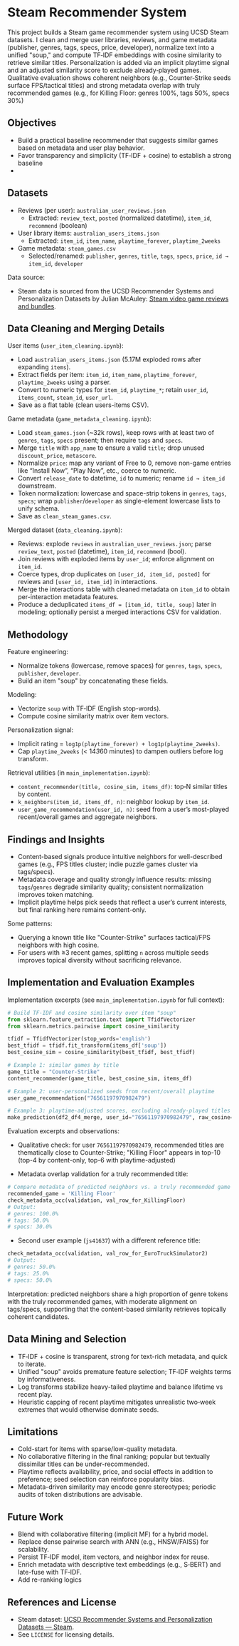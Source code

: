 # Steam Recommender System

This project builds a Steam game recommender system using UCSD Steam datasets. I clean and merge user libraries, reviews, and game metadata (publisher, genres, tags, specs, price, developer), normalize text into a unified "soup," and compute TF‑IDF embeddings with cosine similarity to retrieve similar titles. Personalization is added via an implicit playtime signal and an adjusted similarity score to exclude already‑played games. Qualitative evaluation shows coherent neighbors (e.g., Counter‑Strike seeds surface FPS/tactical titles) and strong metadata overlap with truly recommended games (e.g., for Killing Floor: genres 100%, tags 50%, specs 30%)

## Objectives

- Build a practical baseline recommender that suggests similar games based on metadata and user play behavior.
- Favor transparency and simplicity (TF‑IDF + cosine) to establish a strong baseline
- 
## Datasets

- Reviews (per user): `australian_user_reviews.json`
  - Extracted: `review_text`, `posted` (normalized datetime), `item_id`, `recommend` (boolean)
- User library items: `australian_users_items.json`
  - Extracted: `item_id`, `item_name`, `playtime_forever`, `playtime_2weeks`
- Game metadata: `steam_games.csv`
  - Selected/renamed: `publisher`, `genres`, `title`, `tags`, `specs`, `price`, `id → item_id`, `developer`

Data source:
- Steam data is sourced from the UCSD Recommender Systems and Personalization Datasets by Julian McAuley: [Steam video game reviews and bundles](https://cseweb.ucsd.edu/~jmcauley/datasets.html#steam_data).

## Data Cleaning and Merging Details

User items (`user_item_cleaning.ipynb`):
- Load `australian_users_items.json` (5.17M exploded rows after expanding `items`).
- Extract fields per item: `item_id`, `item_name`, `playtime_forever`, `playtime_2weeks` using a parser.
- Convert to numeric types for `item_id`, `playtime_*`; retain `user_id`, `items_count`, `steam_id`, `user_url`.
- Save as a flat table (clean users-items CSV).

Game metadata (`game_metadata_cleaning.ipynb`):
- Load `steam_games.json` (~32k rows), keep rows with at least two of `genres`, `tags`, `specs` present; then require `tags` and `specs`.
- Merge `title` with `app_name` to ensure a valid `title`; drop unused `discount_price`, `metascore`.
- Normalize `price`: map any variant of Free to 0, remove non-game entries like “Install Now”, “Play Now”, etc., coerce to numeric.
- Convert `release_date` to datetime, `id` to numeric; rename `id → item_id` downstream.
- Token normalization: lowercase and space-strip tokens in `genres`, `tags`, `specs`; wrap `publisher`/`developer` as single-element lowercase lists to unify schema.
- Save as `clean_steam_games.csv`.

Merged dataset (`data_cleaning.ipynb`):
- Reviews: explode `reviews` in `australian_user_reviews.json`; parse `review_text`, `posted` (datetime), `item_id`, `recommend` (bool).
- Join reviews with exploded items by `user_id`; enforce alignment on `item_id`.
- Coerce types, drop duplicates on `[user_id, item_id, posted]` for reviews and `[user_id, item_id]` in interactions.
- Merge the interactions table with cleaned metadata on `item_id` to obtain per-interaction metadata features.
- Produce a deduplicated `items_df = [item_id, title, soup]` later in modeling; optionally persist a merged interactions CSV for validation.

## Methodology

Feature engineering:
- Normalize tokens (lowercase, remove spaces) for `genres`, `tags`, `specs`, `publisher`, `developer`.
- Build an item "soup" by concatenating these fields.

Modeling:
- Vectorize `soup` with TF‑IDF (English stop-words).
- Compute cosine similarity matrix over item vectors.

Personalization signal:
- Implicit rating = `log1p(playtime_forever) + log1p(playtime_2weeks)`.
- Cap `playtime_2weeks` (< 14*3*60 minutes) to dampen outliers before log transform.

Retrieval utilities (in `main_implementation.ipynb`):
- `content_recommender(title, cosine_sim, items_df)`: top‑N similar titles by content.
- `k_neighbors(item_id, items_df, n)`: neighbor lookup by `item_id`.
- `user_game_recommendation(user_id, n)`: seed from a user’s most-played recent/overall games and aggregate neighbors.

## Findings and Insights

- Content-based signals produce intuitive neighbors for well-described games (e.g., FPS titles cluster; indie puzzle games cluster via tags/specs).
- Metadata coverage and quality strongly influence results: missing `tags`/`genres` degrade similarity quality; consistent normalization improves token matching.
- Implicit playtime helps pick seeds that reflect a user’s current interests, but final ranking here remains content-only.

Some patterns:
- Querying a known title like "Counter-Strike" surfaces tactical/FPS neighbors with high cosine.
- For users with ≥3 recent games, splitting `n` across multiple seeds improves topical diversity without sacrificing relevance.

## Implementation and Evaluation Examples

Implementation excerpts (see `main_implementation.ipynb` for full context):

```python
# Build TF-IDF and cosine similarity over item "soup"
from sklearn.feature_extraction.text import TfidfVectorizer
from sklearn.metrics.pairwise import cosine_similarity

tfidf = TfidfVectorizer(stop_words='english')
best_tfidf = tfidf.fit_transform(items_df['soup'])
best_cosine_sim = cosine_similarity(best_tfidf, best_tfidf)

# Example 1: similar games by title
game_title = "Counter-Strike"
content_recommender(game_title, best_cosine_sim, items_df)

# Example 2: user-personalized seeds from recent/overall playtime
user_game_recommendation("76561197970982479")

# Example 3: playtime-adjusted scores, excluding already-played titles
make_prediction(df2_df4_merge, user_id="76561197970982479", raw_cosine=best_cosine_sim, exclude_played_games=True, k=10)
```

Evaluation excerpts and observations:

- Qualitative check: for user `76561197970982479`, recommended titles are thematically close to Counter-Strike; "Killing Floor" appears in top-10 (top-4 by content-only, top-6 with playtime-adjusted)

- Metadata overlap validation for a truly recommended title:

```python
# Compare metadata of predicted neighbors vs. a truly recommended game
recommended_game = 'Killing Floor'
check_metadata_occ(validation, val_row_for_KillingFloor)
# Output:
# genres: 100.0%
# tags: 50.0%
# specs: 30.0%
```

- Second user example (`js41637`) with a different reference title:

```python
check_metadata_occ(validation, val_row_for_EuroTruckSimulator2)
# Output:
# genres: 50.0%
# tags: 25.0%
# specs: 50.0%
```

Interpretation: predicted neighbors share a high proportion of genre tokens with the truly recommended games, with moderate alignment on tags/specs, supporting that the content-based similarity retrieves topically coherent candidates.

## Data Mining and Selection

- TF‑IDF + cosine is transparent, strong for text-rich metadata, and quick to iterate.
- Unified "soup" avoids premature feature selection; TF‑IDF weights terms by informativeness.
- Log transforms stabilize heavy-tailed playtime and balance lifetime vs recent play.
- Heuristic capping of recent playtime mitigates unrealistic two‑week extremes that would otherwise dominate seeds.

## Limitations

- Cold-start for items with sparse/low-quality metadata.
- No collaborative filtering in the final ranking; popular but textually dissimilar titles can be under-recommended.
- Playtime reflects availability, price, and social effects in addition to preference; seed selection can reinforce popularity bias.
- Metadata-driven similarity may encode genre stereotypes; periodic audits of token distributions are advisable.

## Future Work

- Blend with collaborative filtering (implicit MF) for a hybrid model.
- Replace dense pairwise search with ANN (e.g., HNSW/FAISS) for scalability.
- Persist TF‑IDF model, item vectors, and neighbor index for reuse.
- Enrich metadata with descriptive text embeddings (e.g., S‑BERT) and late-fuse with TF‑IDF.
- Add re-ranking logics

## References and License

- Steam dataset: [UCSD Recommender Systems and Personalization Datasets — Steam](https://cseweb.ucsd.edu/~jmcauley/datasets.html#steam_data). 
- See `LICENSE` for licensing details.
